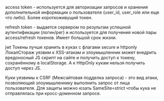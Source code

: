 access token - используется для авторизации запросов и хранения дополнительной информации о пользователе (user_id, user_role или еще что либо). Более короткоживущий токен.

refresh token - выдается сервером по результам успешной аутентификации (логин/рег) и используется для получения новой пары access/refresh токенов. Имеет большой срок жизни.

jwt Токены лучше хранить в куках с флагами secure и httponly
ЛокалСтораж уязвим к XSS-атакам и злоумышленник может внедрить вредоносный JS скрипт на сайте и получить доступ к токену, сохранённому в localStorage. А к HttpOnly кукам нельзя получить доступ через JS. 

Куки уязвимы к CSRF (Межсайтовая подделка запроса) - это вид атаки, позволяющий злоумышленнику выполнить запрос от лица пользователя. Для защиты можно юзать SameSite=strict чтобы кука не отправлялась при кросс-доменном запросе.